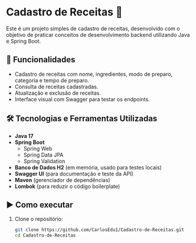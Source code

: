 # Cadastro de Receitas 🍲

Este é um projeto simples de cadastro de receitas, desenvolvido com o objetivo de praticar conceitos de desenvolvimento backend utilizando Java e Spring Boot.

## 🧾 Funcionalidades

- Cadastro de receitas com nome, ingredientes, modo de preparo, categoria e tempo de preparo.
- Consulta de receitas cadastradas.
- Atualização e exclusão de receitas.
- Interface visual com Swagger para testar os endpoints.

## 🛠 Tecnologias e Ferramentas Utilizadas

- **Java 17**
- **Spring Boot**
  - Spring Web
  - Spring Data JPA
  - Spring Validation
- **Banco de Dados H2** (em memória, usado para testes locais)
- **Swagger UI** (para documentação e teste da API)
- **Maven** (gerenciador de dependências)
- **Lombok** (para reduzir o código boilerplate)

## ▶️ Como executar

1. Clone o repositório:
   ```bash
   git clone https://github.com/CarlosEdu1/Cadastro-de-Receitas.git
   cd Cadastro-de-Receitas
